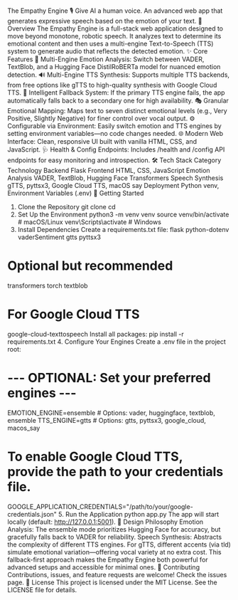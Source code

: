 The Empathy Engine 🎙️
Give AI a human voice.
An advanced web app that generates expressive speech based on the emotion of your text.
🌟 Overview
The Empathy Engine is a full-stack web application designed to move beyond monotone, robotic speech. It analyzes text to determine its emotional content and then uses a multi-engine Text-to-Speech (TTS) system to generate audio that reflects the detected emotion.
✨ Core Features
🧠 Multi-Engine Emotion Analysis: Switch between VADER, TextBlob, and a Hugging Face DistilRoBERTa model for nuanced emotion detection.
🔊 Multi-Engine TTS Synthesis: Supports multiple TTS backends, from free options like gTTS to high-quality synthesis with Google Cloud TTS.
🔄 Intelligent Fallback System: If the primary TTS engine fails, the app automatically falls back to a secondary one for high availability.
🎭 Granular Emotional Mapping: Maps text to seven distinct emotional levels (e.g., Very Positive, Slightly Negative) for finer control over vocal output.
⚙️ Configurable via Environment: Easily switch emotion and TTS engines by setting environment variables—no code changes needed.
🌐 Modern Web Interface: Clean, responsive UI built with vanilla HTML, CSS, and JavaScript.
🩺 Health & Config Endpoints: Includes /health and /config API endpoints for easy monitoring and introspection.
🛠 Tech Stack
Category	Technology
Backend	Flask
Frontend	HTML, CSS, JavaScript
Emotion Analysis	VADER, TextBlob, Hugging Face Transformers
Speech Synthesis	gTTS, pyttsx3, Google Cloud TTS, macOS say
Deployment	Python venv, Environment Variables (.env)
🚀 Getting Started
1. Clone the Repository
git clone <your-github-repo-url>
cd <repository-folder-name>
2. Set Up the Environment
python3 -m venv venv
source venv/bin/activate   # macOS/Linux
venv\Scripts\activate      # Windows
3. Install Dependencies
Create a requirements.txt file:
flask
python-dotenv
vaderSentiment
gtts
pyttsx3
# Optional but recommended
transformers
torch
textblob
# For Google Cloud TTS
google-cloud-texttospeech
Install all packages:
pip install -r requirements.txt
4. Configure Your Engines
Create a .env file in the project root:
# --- OPTIONAL: Set your preferred engines ---
EMOTION_ENGINE=ensemble   # Options: vader, huggingface, textblob, ensemble
TTS_ENGINE=gtts           # Options: gtts, pyttsx3, google_cloud, macos_say

# To enable Google Cloud TTS, provide the path to your credentials file.
GOOGLE_APPLICATION_CREDENTIALS="/path/to/your/google-credentials.json"
5. Run the Application
python app.py
The app will start locally (default: http://127.0.0.1:5001).
🎨 Design Philosophy
Emotion Analysis: The ensemble mode prioritizes Hugging Face for accuracy, but gracefully falls back to VADER for reliability.
Speech Synthesis: Abstracts the complexity of different TTS engines. For gTTS, different accents (via tld) simulate emotional variation—offering vocal variety at no extra cost.
This fallback-first approach makes the Empathy Engine both powerful for advanced setups and accessible for minimal ones.
🤝 Contributing
Contributions, issues, and feature requests are welcome!
Check the issues page.
📄 License
This project is licensed under the MIT License. See the LICENSE file for details.